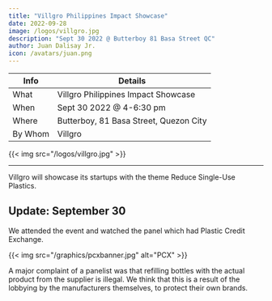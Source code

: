 ```yaml
---
title: "Villgro Philippines Impact Showcase"
date: 2022-09-28
image: /logos/villgro.jpg
description: "Sept 30 2022 @ Butterboy 81 Basa Street QC"
author: Juan Dalisay Jr.
icon: /avatars/juan.png
---
```




Info | Details 
--- | ---
What | Villgro Philippines Impact Showcase
When | Sept 30 2022 @ 4-6:30 pm
Where | Butterboy, 81 Basa Street, Quezon City
By Whom | Villgro

{{< img src="/logos/villgro.jpg" >}}

---


Villgro will showcase its startups with the theme Reduce Single-Use Plastics. 


## Update: September 30

We attended the event and watched the panel which had Plastic Credit Exchange.

{{< img src="/graphics/pcxbanner.jpg" alt="PCX" >}}

A major complaint of a panelist was that refilling bottles with the actual product from the supplier is illegal. We think that this is a result of the lobbying by the manufacturers themselves, to protect their own brands. 
  
